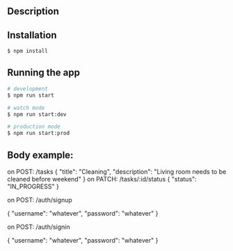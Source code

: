 ## Description


## Installation

```bash
$ npm install
```

## Running the app

```bash
# development
$ npm run start

# watch mode
$ npm run start:dev

# production mode
$ npm run start:prod
```

## Body example:

on POST: /tasks
{
  "title": "Cleaning",
  "description": "Living room needs to be cleaned before weekend"
}
on PATCH: /tasks/:id/status
{
  "status": "IN_PROGRESS"
}

on POST: /auth/signup

{
  "username": "whatever",
  "password": "whatever"
}

on POST: /auth/signin

{
  "username": "whatever",
  "password": "whatever"
}